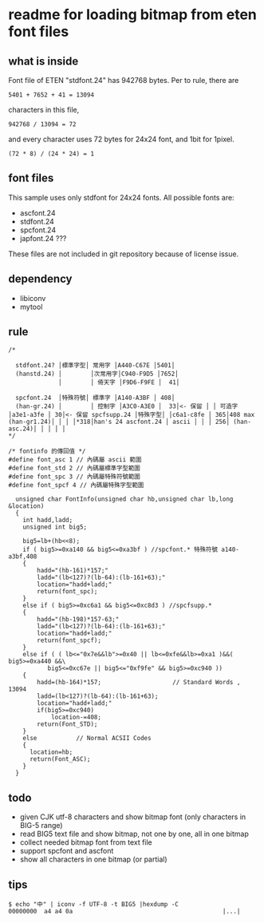 # readme for loading bitmap from eten font files


## what is inside

Font file of ETEN "stdfont.24" has 942768 bytes.
Per to rule, there are

```
5401 + 7652 + 41 = 13094
```

characters in this file,

```
942768 / 13094 = 72
```
and every character uses 72 bytes for 24x24 font, and 1bit for 1pixel.

```
(72 * 8) / (24 * 24) = 1
```

## font files

This sample uses only stdfont for 24x24 fonts. All possible fonts are:

  * ascfont.24
  * stdfont.24
  * spcfont.24
  * japfont.24 ???

These files are not included in git repository because of license issue.

## dependency

* libiconv
* mytool

## rule

```
/*

  stdfont.24? │標準字型│ 常用字 │A440-C67E │5401│
  (hanstd.24) │        │次常用字│C940-F9D5 │7652│
              │        │ 倚天字 │F9D6-F9FE │  41│

  spcfont.24  │特殊符號│ 標準字 │A140-A3BF │ 408│
  (han-gr.24) │        │ 控制字 │A3C0-A3E0 │  33│<- 保留 │ │ 可造字 │a3e1-a3fe │ 30│<- 保留 spcfsupp.24 │特殊字型│ │c6a1-c8fe │ 365│408 max (han-gr1.24)│ │ │ │*318│han's 24 ascfont.24 │ ascii │ │ │ 256│ (han-asc.24)│ │ │ │ │
*/

/* fontinfo 的傳回值 */
#define font_asc 1 // 內碼屬 ascii 範圍
#define font_std 2 // 內碼屬標準字型範圍
#define font_spc 3 // 內碼屬特殊符號範圍
#define font_spcf 4 // 內碼屬特殊字型範圍

  unsigned char FontInfo(unsigned char hb,unsigned char lb,long &location)
  {
    int hadd,ladd;
    unsigned int big5;

    big5=lb+(hb<<8);
    if ( big5>=0xa140 && big5<=0xa3bf ) //spcfont.* 特殊符號 a140-a3bf,408
    {
        hadd="(hb-161)*157;"
        ladd="(lb<127)?(lb-64):(lb-161+63);"
        location="hadd+ladd;"
        return(font_spc);
    }
    else if ( big5>=0xc6a1 && big5<=0xc8d3 ) //spcfsupp.*
    {
        hadd="(hb-198)*157-63;"
        ladd="(lb<127)?(lb-64):(lb-161+63);"
        location="hadd+ladd;"
        return(font_spcf);
    }
    else if ( ( lb<="0x7e&&lb">=0x40 || lb<=0xfe&&lb>=0xa1 )&&( big5>=0xa440 &&\
           big5<=0xc67e || big5<="0xf9fe" && big5>=0xc940 ))
    {
        hadd=(hb-164)*157;                    // Standard Words , 13094
        ladd=(lb<127)?(lb-64):(lb-161+63);
        location="hadd+ladd;"
        if(big5>=0xc940)
            location-=408;
        return(Font_STD);
    }
    else           // Normal ACSII Codes
    {
      location=hb;
      return(Font_ASC);
    }
  }
```

## todo

* given CJK utf-8 characters and show bitmap font (only characters in BIG-5 range)
* read BIG5 text file and show bitmap, not one by one, all in one bitmap
* collect needed bitmap font from text file
* support spcfont and ascfont
* show all characters in one bitmap (or partial)

## tips

```
$ echo "中" | iconv -f UTF-8 -t BIG5 |hexdump -C
00000000  a4 a4 0a                                          |...|
```
